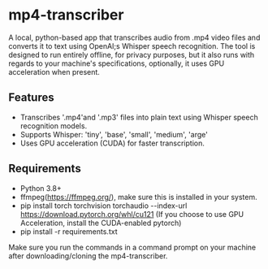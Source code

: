 # mp4-transcriber
A local, python-based app that transcribes audio from .mp4 video files and converts it to text using OpenAI;s Whisper speech recognition. The tool is designed to run entirely offline, for privacy purposes, but it also runs with regards to your machine's specifications, optionally, it uses GPU acceleration when present.

## Features
- Transcribes '.mp4'and '.mp3' files into plain text using Whisper speech recognition models.
- Supports Whisper: 'tiny', 'base', 'small', 'medium', 'arge'
- Uses GPU acceleration (CUDA) for faster transcription.

## Requirements

- Python 3.8+
- ffmpeg(https://ffmpeg.org/), make sure this is installed in your system.
- pip install torch torchvision torchaudio --index-url https://download.pytorch.org/whl/cu121 (If you choose to use GPU Acceleration, install the CUDA-enabled pytorch)
- pip install -r requirements.txt

Make sure you run the commands in a command prompt on your machine after downloading/cloning the mp4-transcriber.
